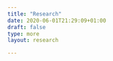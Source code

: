 ```yaml
---
title: "Research"
date: 2020-06-01T21:29:09+01:00
draft: false
type: more 
layout: research

---
```


